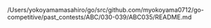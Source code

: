 /Users/yokoyamamasahiro/go/src/github.com/myokoyama0712/go-competitive/past_contests/ABC/030-039/ABC035/README.md
